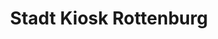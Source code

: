 ---
title: "Stadt Kiosk Rottenburg"
url: /rottenburg-am-neckar/stadt-kiosk-rottenburg/
shop: Kiosk
---